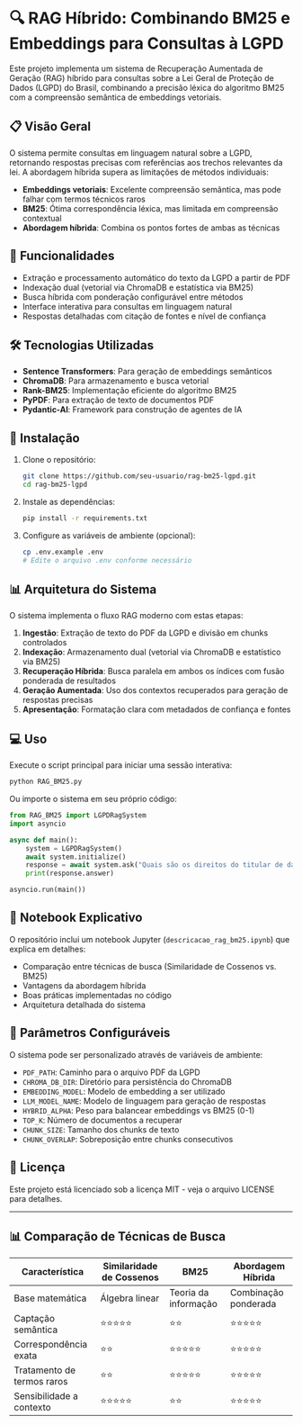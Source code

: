 # 🔍 RAG Híbrido: Combinando BM25 e Embeddings para Consultas à LGPD

Este projeto implementa um sistema de Recuperação Aumentada de Geração (RAG) híbrido para consultas sobre a Lei Geral de Proteção de Dados (LGPD) do Brasil, combinando a precisão léxica do algoritmo BM25 com a compreensão semântica de embeddings vetoriais.

## 📋 Visão Geral

O sistema permite consultas em linguagem natural sobre a LGPD, retornando respostas precisas com referências aos trechos relevantes da lei. A abordagem híbrida supera as limitações de métodos individuais:

- **Embeddings vetoriais**: Excelente compreensão semântica, mas pode falhar com termos técnicos raros
- **BM25**: Ótima correspondência léxica, mas limitada em compreensão contextual
- **Abordagem híbrida**: Combina os pontos fortes de ambas as técnicas

## 🚀 Funcionalidades

- Extração e processamento automático do texto da LGPD a partir de PDF
- Indexação dual (vetorial via ChromaDB e estatística via BM25)
- Busca híbrida com ponderação configurável entre métodos
- Interface interativa para consultas em linguagem natural
- Respostas detalhadas com citação de fontes e nível de confiança

## 🛠️ Tecnologias Utilizadas

- **Sentence Transformers**: Para geração de embeddings semânticos
- **ChromaDB**: Para armazenamento e busca vetorial
- **Rank-BM25**: Implementação eficiente do algoritmo BM25
- **PyPDF**: Para extração de texto de documentos PDF
- **Pydantic-AI**: Framework para construção de agentes de IA

## 🔧 Instalação

1. Clone o repositório:
   ```bash
   git clone https://github.com/seu-usuario/rag-bm25-lgpd.git
   cd rag-bm25-lgpd
   ```

2. Instale as dependências:
   ```bash
   pip install -r requirements.txt
   ```

3. Configure as variáveis de ambiente (opcional):
   ```bash
   cp .env.example .env
   # Edite o arquivo .env conforme necessário
   ```

## 📊 Arquitetura do Sistema

O sistema implementa o fluxo RAG moderno com estas etapas:

1. **Ingestão**: Extração de texto do PDF da LGPD e divisão em chunks controlados
2. **Indexação**: Armazenamento dual (vetorial via ChromaDB e estatístico via BM25)
3. **Recuperação Híbrida**: Busca paralela em ambos os índices com fusão ponderada de resultados
4. **Geração Aumentada**: Uso dos contextos recuperados para geração de respostas precisas
5. **Apresentação**: Formatação clara com metadados de confiança e fontes

## 💻 Uso

Execute o script principal para iniciar uma sessão interativa:

```bash
python RAG_BM25.py
```

Ou importe o sistema em seu próprio código:

```python
from RAG_BM25 import LGPDRagSystem
import asyncio

async def main():
    system = LGPDRagSystem()
    await system.initialize()
    response = await system.ask("Quais são os direitos do titular de dados?")
    print(response.answer)

asyncio.run(main())
```

## 📘 Notebook Explicativo

O repositório inclui um notebook Jupyter (`descricacao_rag_bm25.ipynb`) que explica em detalhes:

- Comparação entre técnicas de busca (Similaridade de Cossenos vs. BM25)
- Vantagens da abordagem híbrida
- Boas práticas implementadas no código
- Arquitetura detalhada do sistema

## 🔄 Parâmetros Configuráveis

O sistema pode ser personalizado através de variáveis de ambiente:

- `PDF_PATH`: Caminho para o arquivo PDF da LGPD
- `CHROMA_DB_DIR`: Diretório para persistência do ChromaDB
- `EMBEDDING_MODEL`: Modelo de embedding a ser utilizado
- `LLM_MODEL_NAME`: Modelo de linguagem para geração de respostas
- `HYBRID_ALPHA`: Peso para balancear embeddings vs BM25 (0-1)
- `TOP_K`: Número de documentos a recuperar
- `CHUNK_SIZE`: Tamanho dos chunks de texto
- `CHUNK_OVERLAP`: Sobreposição entre chunks consecutivos

## 📝 Licença

Este projeto está licenciado sob a licença MIT - veja o arquivo LICENSE para detalhes.

---

## 📊 Comparação de Técnicas de Busca

| Característica | Similaridade de Cossenos | BM25 | Abordagem Híbrida |
|---------------|-------------------------|------|-------------------|
| Base matemática | Álgebra linear | Teoria da informação | Combinação ponderada |
| Captação semântica | ⭐⭐⭐⭐⭐ | ⭐⭐ | ⭐⭐⭐⭐⭐ |
| Correspondência exata | ⭐⭐ | ⭐⭐⭐⭐⭐ | ⭐⭐⭐⭐⭐ |
| Tratamento de termos raros | ⭐⭐ | ⭐⭐⭐⭐⭐ | ⭐⭐⭐⭐⭐ |
| Sensibilidade a contexto | ⭐⭐⭐⭐⭐ | ⭐⭐ | ⭐⭐⭐⭐⭐ |
